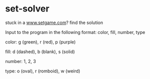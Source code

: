 # set-solver
stuck in a www.setgame.com? find the solution

Input to the program in the following format:
color, fill, number, type


color: g (green), r (red), p (purple)

fill: d (dashed), b (blank), s (solid)

number: 1, 2, 3

type: o (oval), r (romboid), w (weird)

